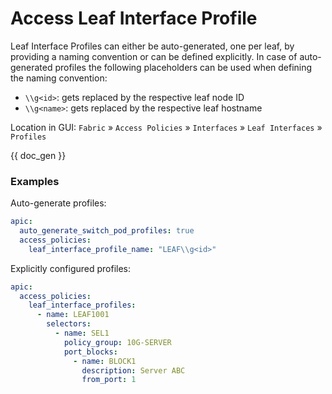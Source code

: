 # Access Leaf Interface Profile

Leaf Interface Profiles can either be auto-generated, one per leaf, by providing a naming convention or can be defined explicitly. In case of auto-generated profiles the following placeholders can be used when defining the naming convention:

* `\\g<id>`: gets replaced by the respective leaf node ID
* `\\g<name>`: gets replaced by the respective leaf hostname

Location in GUI:
`Fabric` » `Access Policies` » `Interfaces` » `Leaf Interfaces` » `Profiles`


{{ doc_gen }}

### Examples

Auto-generate profiles:

```yaml
apic:
  auto_generate_switch_pod_profiles: true
  access_policies:
    leaf_interface_profile_name: "LEAF\\g<id>"
```

Explicitly configured profiles:

```yaml
apic:
  access_policies:
    leaf_interface_profiles:
      - name: LEAF1001
        selectors:
          - name: SEL1
            policy_group: 10G-SERVER
            port_blocks:
              - name: BLOCK1
                description: Server ABC
                from_port: 1
```
